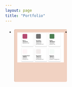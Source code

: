 ```yaml
---
layout: page
title: "Portfolio"
---
```

<style>
    .lb-album{
	width: 900px;
	margin: 0 auto;
	font-family: 'BebasNeueRegular', 'Arial Narrow', Arial, sans-serif;
}
.lb-album li{
	float: left;
	margin: 5px;
	position: relative;
}
.lb-album li > a,
.lb-album li > a img{
	display: block;
}
.lb-album li > a{
	width: 150px;
	height: 150px;
	position: relative;
	padding: 10px;
	background: #f1d2c2;
	box-shadow: 1px 1px 2px #fff, 1px 1px 2px rgba(158,111,86,0.3) inset;
	border-radius: 4px;
}

.lb-album li > a span{
	position: absolute;
	width: 150px;
	height: 150px;
	top: 10px;
	left: 10px;
	text-align: center;
	line-height: 150px;
	color: rgba(27,54,81,0.8);
	text-shadow: 0px 1px 1px rgba(255,255,255,0.6);
	font-size: 24px;
	opacity: 0;
	background: 
		radial-gradient(
			center, 
			ellipse cover, 
			rgba(255,255,255,0.56) 0%,
			rgba(241,210,194,1) 100%
		);
	transition: opacity 0.3s linear;
}
.lb-album li > a:hover span{
	opacity: 1;
}

.lb-overlay{
	width: 0px;
	height: 0px;
	position: fixed;
	overflow: hidden;
	left: 0px;
	top: 0px;
	padding: 0px;
	z-index: 99;
	text-align: center;
	background: 
		radial-gradient(
			center, 
			ellipse cover, 
			rgba(255,255,255,0.56) 0%,
			rgba(241,210,194,1) 100%
		);
}

.lb-overlay > div{
	position: relative;
	color: rgba(27,54,81,0.8);
	width: 550px;
	height: 80px;
	margin: 40px auto 0px auto;
	text-shadow: 0px 1px 1px rgba(255,255,255,0.6);
}
.lb-overlay div h3,
.lb-overlay div p{
	padding: 0px 20px;
	width: 200px;
	height: 60px;
}
.lb-overlay div h3{
	font-size: 36px;
	float: left;
	text-align: right;
	border-right: 1px solid rgba(27,54,81,0.4);
}
.lb-overlay div h3 span,
.lb-overlay div p{
	font-size: 16px;
	font-family: Constantia, Palatino, serif;
	font-style: italic;
}
.lb-overlay div h3 span{
	display: block;
	line-height: 6px;
}
.lb-overlay div p{
	font-size: 14px;
	text-align: left;
	float: left;
	width: 260px;
}

.lb-overlay a.lb-close{
	background: rgba(27,54,81,0.8);
	z-index: 1001;
	color: #fff;
	position: absolute;
	top: 43px;
	left: 50%;
	font-size: 15px;
	line-height: 26px;
	text-align: center;
	width: 50px;
	height: 23px;
	overflow: hidden;
	margin-left: -25px;
	opacity: 0;
	box-shadow: 0px 1px 2px rgba(0,0,0,0.3);
}

.lb-overlay:target {
	width: auto;
	height: auto;
	bottom: 0px;
	right: 0px;
	padding: 80px 100px 120px 100px;
}

.lb-overlay:target img,
.lb-overlay:target a.lb-close{
	opacity: 1;
}

.lb-overlay:target img {
	animation: fadeInScale 1.2s ease-in-out;
}
@keyframes fadeInScale {
  0% { transform: scale(0.6); opacity: 0; }
  100% { transform: scale(1); opacity: 1; }
}
</style>
<ul class="lb-album">
	<li>
		<a href="#image-1">
			<img src="/assets/img/designsystems.png" alt="image01">
			<span>Pointe</span>
		</a>
		<div class="lb-overlay" id="image-1">
			<img src="/assets/img/designsystems.png" alt="image01" />
			<div>
				<h3>pointe <span>/point/</h3>
				<p>Dance performed on the tips of the toes</p>
				<a href="#image-10" class="lb-prev">Prev</a>
				<a href="#image-2" class="lb-next">Next</a>
			</div>
			<a href="#page" class="lb-close">x Close</a>
		</div>
	</li>
	<li> 
		<!-- ... --> 
	</li>
</ul>
